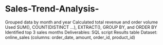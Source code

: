 # Sales-Trend-Analysis-
Grouped data by month and year  Calculated total revenue and order volume  Used SUM(), COUNT(DISTINCT ...), EXTRACT(), GROUP BY, and ORDER BY  Identified top 3 sales months   Deliverables:  SQL script  Results table   Dataset: online_sales (columns: order_date, amount, order_id, product_id)
